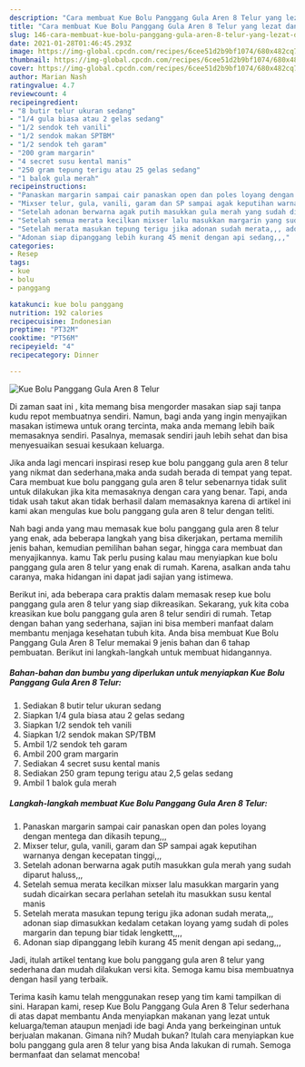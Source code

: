 ```yaml
---
description: "Cara membuat Kue Bolu Panggang Gula Aren 8 Telur yang lezat dan Mudah Dibuat"
title: "Cara membuat Kue Bolu Panggang Gula Aren 8 Telur yang lezat dan Mudah Dibuat"
slug: 146-cara-membuat-kue-bolu-panggang-gula-aren-8-telur-yang-lezat-dan-mudah-dibuat
date: 2021-01-28T01:46:45.293Z
image: https://img-global.cpcdn.com/recipes/6cee51d2b9bf1074/680x482cq70/kue-bolu-panggang-gula-aren-8-telur-foto-resep-utama.jpg
thumbnail: https://img-global.cpcdn.com/recipes/6cee51d2b9bf1074/680x482cq70/kue-bolu-panggang-gula-aren-8-telur-foto-resep-utama.jpg
cover: https://img-global.cpcdn.com/recipes/6cee51d2b9bf1074/680x482cq70/kue-bolu-panggang-gula-aren-8-telur-foto-resep-utama.jpg
author: Marian Nash
ratingvalue: 4.7
reviewcount: 4
recipeingredient:
- "8 butir telur ukuran sedang"
- "1/4 gula biasa atau 2 gelas sedang"
- "1/2 sendok teh vanili"
- "1/2 sendok makan SPTBM"
- "1/2 sendok teh garam"
- "200 gram margarin"
- "4 secret susu kental manis"
- "250 gram tepung terigu atau 25 gelas sedang"
- "1 balok gula merah"
recipeinstructions:
- "Panaskan margarin sampai cair panaskan open dan poles loyang dengan mentega dan dikasih tepung,,,"
- "Mixser telur, gula, vanili, garam dan SP sampai agak keputihan warnanya dengan kecepatan tinggi,,,"
- "Setelah adonan berwarna agak putih masukkan gula merah yang sudah diparut haluss,,,"
- "Setelah semua merata kecilkan mixser lalu masukkan margarin yang sudah dicairkan secara perlahan setelah itu masukkan susu kental manis"
- "Setelah merata masukan tepung terigu jika adonan sudah merata,,, adonan siap dimasukkan kedalam cetakan loyang yamg sudah di poles margarin dan tepung biar tidak lengkettt,,,,"
- "Adonan siap dipanggang lebih kurang 45 menit dengan api sedang,,,"
categories:
- Resep
tags:
- kue
- bolu
- panggang

katakunci: kue bolu panggang 
nutrition: 192 calories
recipecuisine: Indonesian
preptime: "PT32M"
cooktime: "PT56M"
recipeyield: "4"
recipecategory: Dinner

---
```



![Kue Bolu Panggang Gula Aren 8 Telur](https://img-global.cpcdn.com/recipes/6cee51d2b9bf1074/680x482cq70/kue-bolu-panggang-gula-aren-8-telur-foto-resep-utama.jpg)

Di zaman  saat ini , kita memang bisa mengorder masakan siap saji tanpa kudu repot membuatnya sendiri. Namun, bagi anda yang ingin menyajikan masakan istimewa untuk orang tercinta, maka anda memang lebih baik memasaknya sendiri. Pasalnya, memasak sendiri jauh lebih sehat dan bisa menyesuaikan sesuai kesukaan keluarga.

Jika anda lagi mencari inspirasi resep kue bolu panggang gula aren 8 telur yang nikmat dan sederhana,maka anda sudah berada di tempat yang tepat. Cara membuat kue bolu panggang gula aren 8 telur  sebenarnya tidak sulit untuk dilakukan jika kita memasaknya dengan cara yang benar. Tapi, anda tidak usah takut akan tidak berhasil dalam memasaknya 
karena di artikel ini kami akan mengulas kue bolu panggang gula aren 8 telur dengan teliti.  



Nah bagi anda yang mau memasak kue bolu panggang gula aren 8 telur yang enak, ada beberapa langkah yang bisa dikerjakan, pertama memilih jenis bahan, kemudian pemilihan bahan segar, hingga cara membuat dan menyajikannya. kamu Tak perlu pusing kalau mau menyiapkan kue bolu panggang gula aren 8 telur yang enak di rumah. Karena, asalkan anda  tahu caranya, maka hidangan ini dapat jadi sajian yang istimewa.

Berikut ini, ada beberapa cara praktis  dalam memasak resep kue bolu panggang gula aren 8 telur yang siap dikreasikan. Sekarang, yuk kita coba kreasikan kue bolu panggang gula aren 8 telur sendiri di rumah. Tetap dengan bahan yang sederhana, sajian ini bisa memberi manfaat dalam membantu menjaga kesehatan tubuh kita. Anda bisa membuat Kue Bolu Panggang Gula Aren 8 Telur memakai 9 jenis bahan dan 6 tahap pembuatan. Berikut ini langkah-langkah untuk membuat hidangannya.

<!--inarticleads1-->

##### Bahan-bahan dan bumbu yang diperlukan untuk menyiapkan Kue Bolu Panggang Gula Aren 8 Telur:

1. Sediakan 8 butir telur ukuran sedang
1. Siapkan 1/4 gula biasa atau 2 gelas sedang
1. Siapkan 1/2 sendok teh vanili
1. Siapkan 1/2 sendok makan SP/TBM
1. Ambil 1/2 sendok teh garam
1. Ambil 200 gram margarin
1. Sediakan 4 secret susu kental manis
1. Sediakan 250 gram tepung terigu atau 2,5 gelas sedang
1. Ambil 1 balok gula merah




<!--inarticleads2-->

##### Langkah-langkah membuat Kue Bolu Panggang Gula Aren 8 Telur:

1. Panaskan margarin sampai cair panaskan open dan poles loyang dengan mentega dan dikasih tepung,,,
1. Mixser telur, gula, vanili, garam dan SP sampai agak keputihan warnanya dengan kecepatan tinggi,,,
1. Setelah adonan berwarna agak putih masukkan gula merah yang sudah diparut haluss,,,
1. Setelah semua merata kecilkan mixser lalu masukkan margarin yang sudah dicairkan secara perlahan setelah itu masukkan susu kental manis
1. Setelah merata masukan tepung terigu jika adonan sudah merata,,, adonan siap dimasukkan kedalam cetakan loyang yamg sudah di poles margarin dan tepung biar tidak lengkettt,,,,
1. Adonan siap dipanggang lebih kurang 45 menit dengan api sedang,,,




Jadi, itulah artikel tentang  kue bolu panggang gula aren 8 telur  yang sederhana dan mudah dilakukan versi kita. Semoga kamu bisa membuatnya dengan hasil yang terbaik. 

Terima kasih kamu telah menggunakan resep yang tim kami tampilkan di sini. Harapan kami, resep  Kue Bolu Panggang Gula Aren 8 Telur sederhana di atas dapat membantu Anda menyiapkan makanan yang lezat untuk keluarga/teman ataupun menjadi ide bagi Anda yang berkeinginan untuk berjualan makanan. Gimana nih? Mudah bukan? Itulah cara menyiapkan kue bolu panggang gula aren 8 telur yang bisa Anda lakukan di rumah. Semoga bermanfaat dan selamat mencoba!

